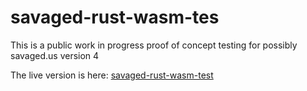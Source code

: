 # savaged-rust-wasm-tes

This is a public work in progress proof of concept testing for possibly savaged.us version 4

The live version is here: [savaged-rust-wasm-test](https://jdgwf.github.io/savaged-rust-wasm-test)